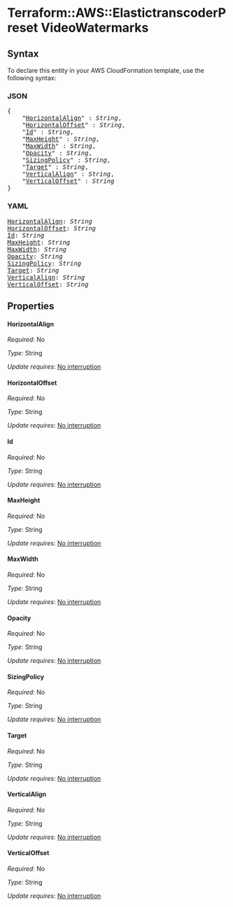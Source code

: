 # Terraform::AWS::ElastictranscoderPreset VideoWatermarks

## Syntax

To declare this entity in your AWS CloudFormation template, use the following syntax:

### JSON

<pre>
{
    "<a href="#horizontalalign" title="HorizontalAlign">HorizontalAlign</a>" : <i>String</i>,
    "<a href="#horizontaloffset" title="HorizontalOffset">HorizontalOffset</a>" : <i>String</i>,
    "<a href="#id" title="Id">Id</a>" : <i>String</i>,
    "<a href="#maxheight" title="MaxHeight">MaxHeight</a>" : <i>String</i>,
    "<a href="#maxwidth" title="MaxWidth">MaxWidth</a>" : <i>String</i>,
    "<a href="#opacity" title="Opacity">Opacity</a>" : <i>String</i>,
    "<a href="#sizingpolicy" title="SizingPolicy">SizingPolicy</a>" : <i>String</i>,
    "<a href="#target" title="Target">Target</a>" : <i>String</i>,
    "<a href="#verticalalign" title="VerticalAlign">VerticalAlign</a>" : <i>String</i>,
    "<a href="#verticaloffset" title="VerticalOffset">VerticalOffset</a>" : <i>String</i>
}
</pre>

### YAML

<pre>
<a href="#horizontalalign" title="HorizontalAlign">HorizontalAlign</a>: <i>String</i>
<a href="#horizontaloffset" title="HorizontalOffset">HorizontalOffset</a>: <i>String</i>
<a href="#id" title="Id">Id</a>: <i>String</i>
<a href="#maxheight" title="MaxHeight">MaxHeight</a>: <i>String</i>
<a href="#maxwidth" title="MaxWidth">MaxWidth</a>: <i>String</i>
<a href="#opacity" title="Opacity">Opacity</a>: <i>String</i>
<a href="#sizingpolicy" title="SizingPolicy">SizingPolicy</a>: <i>String</i>
<a href="#target" title="Target">Target</a>: <i>String</i>
<a href="#verticalalign" title="VerticalAlign">VerticalAlign</a>: <i>String</i>
<a href="#verticaloffset" title="VerticalOffset">VerticalOffset</a>: <i>String</i>
</pre>

## Properties

#### HorizontalAlign

_Required_: No

_Type_: String

_Update requires_: [No interruption](https://docs.aws.amazon.com/AWSCloudFormation/latest/UserGuide/using-cfn-updating-stacks-update-behaviors.html#update-no-interrupt)

#### HorizontalOffset

_Required_: No

_Type_: String

_Update requires_: [No interruption](https://docs.aws.amazon.com/AWSCloudFormation/latest/UserGuide/using-cfn-updating-stacks-update-behaviors.html#update-no-interrupt)

#### Id

_Required_: No

_Type_: String

_Update requires_: [No interruption](https://docs.aws.amazon.com/AWSCloudFormation/latest/UserGuide/using-cfn-updating-stacks-update-behaviors.html#update-no-interrupt)

#### MaxHeight

_Required_: No

_Type_: String

_Update requires_: [No interruption](https://docs.aws.amazon.com/AWSCloudFormation/latest/UserGuide/using-cfn-updating-stacks-update-behaviors.html#update-no-interrupt)

#### MaxWidth

_Required_: No

_Type_: String

_Update requires_: [No interruption](https://docs.aws.amazon.com/AWSCloudFormation/latest/UserGuide/using-cfn-updating-stacks-update-behaviors.html#update-no-interrupt)

#### Opacity

_Required_: No

_Type_: String

_Update requires_: [No interruption](https://docs.aws.amazon.com/AWSCloudFormation/latest/UserGuide/using-cfn-updating-stacks-update-behaviors.html#update-no-interrupt)

#### SizingPolicy

_Required_: No

_Type_: String

_Update requires_: [No interruption](https://docs.aws.amazon.com/AWSCloudFormation/latest/UserGuide/using-cfn-updating-stacks-update-behaviors.html#update-no-interrupt)

#### Target

_Required_: No

_Type_: String

_Update requires_: [No interruption](https://docs.aws.amazon.com/AWSCloudFormation/latest/UserGuide/using-cfn-updating-stacks-update-behaviors.html#update-no-interrupt)

#### VerticalAlign

_Required_: No

_Type_: String

_Update requires_: [No interruption](https://docs.aws.amazon.com/AWSCloudFormation/latest/UserGuide/using-cfn-updating-stacks-update-behaviors.html#update-no-interrupt)

#### VerticalOffset

_Required_: No

_Type_: String

_Update requires_: [No interruption](https://docs.aws.amazon.com/AWSCloudFormation/latest/UserGuide/using-cfn-updating-stacks-update-behaviors.html#update-no-interrupt)

